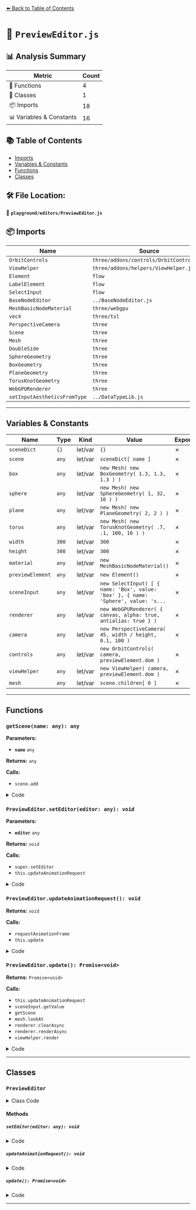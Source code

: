 [⬅️ Back to Table of Contents](../../index.md)

# 📄 `PreviewEditor.js`

## 📊 Analysis Summary

| Metric | Count |
|--------|-------|
| 🔧 Functions | 4 |
| 🧱 Classes | 1 |
| 📦 Imports | 18 |
| 📊 Variables & Constants | 16 |

## 📚 Table of Contents

- [Imports](#imports)
- [Variables & Constants](#variables-constants)
- [Functions](#functions)
- [Classes](#classes)

## 🛠️ File Location:
📂 **`playground/editors/PreviewEditor.js`**

## 📦 Imports

| Name | Source |
|------|--------|
| `OrbitControls` | `three/addons/controls/OrbitControls.js` |
| `ViewHelper` | `three/addons/helpers/ViewHelper.js` |
| `Element` | `flow` |
| `LabelElement` | `flow` |
| `SelectInput` | `flow` |
| `BaseNodeEditor` | `../BaseNodeEditor.js` |
| `MeshBasicNodeMaterial` | `three/webgpu` |
| `vec4` | `three/tsl` |
| `PerspectiveCamera` | `three` |
| `Scene` | `three` |
| `Mesh` | `three` |
| `DoubleSide` | `three` |
| `SphereGeometry` | `three` |
| `BoxGeometry` | `three` |
| `PlaneGeometry` | `three` |
| `TorusKnotGeometry` | `three` |
| `WebGPURenderer` | `three` |
| `setInputAestheticsFromType` | `../DataTypeLib.js` |


---

## Variables & Constants

| Name | Type | Kind | Value | Exported |
|------|------|------|-------|----------|
| `sceneDict` | `{}` | let/var | `{}` | ✗ |
| `scene` | `any` | let/var | `sceneDict[ name ]` | ✗ |
| `box` | `any` | let/var | `new Mesh( new BoxGeometry( 1.3, 1.3, 1.3 ) )` | ✗ |
| `sphere` | `any` | let/var | `new Mesh( new SphereGeometry( 1, 32, 16 ) )` | ✗ |
| `plane` | `any` | let/var | `new Mesh( new PlaneGeometry( 2, 2 ) )` | ✗ |
| `torus` | `any` | let/var | `new Mesh( new TorusKnotGeometry( .7, .1, 100, 16 ) )` | ✗ |
| `width` | `300` | let/var | `300` | ✗ |
| `height` | `300` | let/var | `300` | ✗ |
| `material` | `any` | let/var | `new MeshBasicNodeMaterial()` | ✗ |
| `previewElement` | `any` | let/var | `new Element()` | ✗ |
| `sceneInput` | `any` | let/var | `new SelectInput( [ { name: 'Box', value: 'box' }, { name: 'Sphere', value: 's...` | ✗ |
| `renderer` | `any` | let/var | `new WebGPURenderer( { canvas, alpha: true, antialias: true } )` | ✗ |
| `camera` | `any` | let/var | `new PerspectiveCamera( 45, width / height, 0.1, 100 )` | ✗ |
| `controls` | `any` | let/var | `new OrbitControls( camera, previewElement.dom )` | ✗ |
| `viewHelper` | `any` | let/var | `new ViewHelper( camera, previewElement.dom )` | ✗ |
| `mesh` | `any` | let/var | `scene.children[ 0 ]` | ✗ |


---

## Functions

### `getScene(name: any): any`

**Parameters:**

- **`name`** `any`

**Returns:** `any`

**Calls:**

- `scene.add`

<details><summary>Code</summary>

```typescript
( name ) => {

	let scene = sceneDict[ name ];

	if ( scene === undefined ) {

		scene = new Scene();

		if ( name === 'box' ) {

			const box = new Mesh( new BoxGeometry( 1.3, 1.3, 1.3 ) );
			scene.add( box );

		} else if ( name === 'sphere' ) {

			const sphere = new Mesh( new SphereGeometry( 1, 32, 16 ) );
			scene.add( sphere );

		} else if ( name === 'plane' || name === 'sprite' ) {

			const plane = new Mesh( new PlaneGeometry( 2, 2 ) );
			scene.add( plane );


		} else if ( name === 'torus' ) {

			const torus = new Mesh( new TorusKnotGeometry( .7, .1, 100, 16 ) );
			scene.add( torus );

		}

		sceneDict[ name ] = scene;

	}

	return scene;

}
```
</details>

### `PreviewEditor.setEditor(editor: any): void`

**Parameters:**

- **`editor`** `any`

**Returns:** `void`

**Calls:**

- `super.setEditor`
- `this.updateAnimationRequest`

<details><summary>Code</summary>

```typescript
setEditor( editor ) {

		super.setEditor( editor );

		this.updateAnimationRequest();

	}
```
</details>

### `PreviewEditor.updateAnimationRequest(): void`

**Returns:** `void`

**Calls:**

- `requestAnimationFrame`
- `this.update`

<details><summary>Code</summary>

```typescript
updateAnimationRequest() {

		if ( this.editor !== null ) {

			requestAnimationFrame( () => this.update() );

		}

	}
```
</details>

### `PreviewEditor.update(): Promise<void>`

**Returns:** `Promise<void>`

**Calls:**

- `this.updateAnimationRequest`
- `sceneInput.getValue`
- `getScene`
- `mesh.lookAt`
- `renderer.clearAsync`
- `renderer.renderAsync`
- `viewHelper.render`

<details><summary>Code</summary>

```typescript
async update() {

		const { viewHelper, material, renderer, camera, sceneInput } = this;

		this.updateAnimationRequest();

		const sceneName = sceneInput.getValue();

		const scene = getScene( sceneName );
		const mesh = scene.children[ 0 ];

		mesh.material = material;

		if ( sceneName === 'sprite' ) {

			mesh.lookAt( camera.position );

		}

		await renderer.clearAsync();
		await renderer.renderAsync( scene, camera );

		viewHelper.render( renderer );

	}
```
</details>


---

## Classes

### `PreviewEditor`

<details><summary>Class Code</summary>

```ts
export class PreviewEditor extends BaseNodeEditor {

	constructor() {

		const width = 300;
		const height = 300;

		super( 'Preview', null, width );

		const material = new MeshBasicNodeMaterial();
		material.colorNode = vec4( 0, 0, 0, 1 );
		material.side = DoubleSide;
		material.transparent = true;

		const previewElement = new Element();
		previewElement.dom.style[ 'padding-top' ] = 0;
		previewElement.dom.style[ 'padding-bottom' ] = 0;
		previewElement.dom.style[ 'padding-left' ] = 0;
		previewElement.dom.style[ 'padding-right' ] = '14px';

		const sceneInput = new SelectInput( [
			{ name: 'Box', value: 'box' },
			{ name: 'Sphere', value: 'sphere' },
			{ name: 'Plane', value: 'plane' },
			{ name: 'Sprite', value: 'sprite' },
			{ name: 'Torus', value: 'torus' }
		], 'box' );

		const inputElement = setInputAestheticsFromType( new LabelElement( 'Input' ), 'Color' ).onConnect( () => {

			material.colorNode = inputElement.getLinkedObject() || vec4( 0, 0, 0, 1 );
			material.dispose();

		}, true );

		const canvas = document.createElement( 'canvas' );
		canvas.style.position = 'absolute';
		previewElement.dom.append( canvas );
		previewElement.setHeight( height );

		previewElement.dom.addEventListener( 'wheel', e => e.stopPropagation() );

		const renderer = new WebGPURenderer( {
			canvas,
			alpha: true,
			antialias: true
		} );

		renderer.autoClear = false;
		renderer.setSize( width, height, true );
		renderer.setPixelRatio( window.devicePixelRatio );

		const camera = new PerspectiveCamera( 45, width / height, 0.1, 100 );
		camera.aspect = width / height;
		camera.updateProjectionMatrix();
		camera.position.set( - 2, 2, 2 );
		camera.lookAt( 0, 0, 0 );

		const controls = new OrbitControls( camera, previewElement.dom );
		controls.enableKeys = false;
		controls.update();

		const viewHelper = new ViewHelper( camera, previewElement.dom );

		this.sceneInput = sceneInput;
		this.viewHelper = viewHelper;
		this.material = material;
		this.camera = camera;
		this.renderer = renderer;

		this.add( inputElement )
			.add( new LabelElement( 'Object' ).add( sceneInput ) )
			.add( previewElement );

	}

	setEditor( editor ) {

		super.setEditor( editor );

		this.updateAnimationRequest();

	}

	updateAnimationRequest() {

		if ( this.editor !== null ) {

			requestAnimationFrame( () => this.update() );

		}

	}

	async update() {

		const { viewHelper, material, renderer, camera, sceneInput } = this;

		this.updateAnimationRequest();

		const sceneName = sceneInput.getValue();

		const scene = getScene( sceneName );
		const mesh = scene.children[ 0 ];

		mesh.material = material;

		if ( sceneName === 'sprite' ) {

			mesh.lookAt( camera.position );

		}

		await renderer.clearAsync();
		await renderer.renderAsync( scene, camera );

		viewHelper.render( renderer );

	}

}
```
</details>

#### Methods

##### `setEditor(editor: any): void`

<details><summary>Code</summary>

```ts
setEditor( editor ) {

		super.setEditor( editor );

		this.updateAnimationRequest();

	}
```
</details>

##### `updateAnimationRequest(): void`

<details><summary>Code</summary>

```ts
updateAnimationRequest() {

		if ( this.editor !== null ) {

			requestAnimationFrame( () => this.update() );

		}

	}
```
</details>

##### `update(): Promise<void>`

<details><summary>Code</summary>

```ts
async update() {

		const { viewHelper, material, renderer, camera, sceneInput } = this;

		this.updateAnimationRequest();

		const sceneName = sceneInput.getValue();

		const scene = getScene( sceneName );
		const mesh = scene.children[ 0 ];

		mesh.material = material;

		if ( sceneName === 'sprite' ) {

			mesh.lookAt( camera.position );

		}

		await renderer.clearAsync();
		await renderer.renderAsync( scene, camera );

		viewHelper.render( renderer );

	}
```
</details>


---
